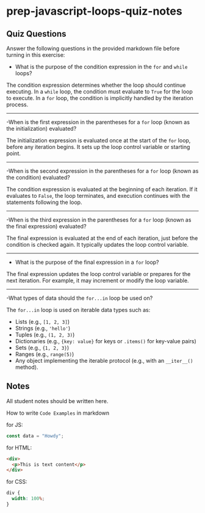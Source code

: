 # prep-javascript-loops-quiz-notes

## Quiz Questions

Answer the following questions in the provided markdown file before turning in this exercise:

- What is the purpose of the condition expression in the `for` and `while` loops?

The condition expression determines whether the loop should continue executing. In a `while` loop, the condition must evaluate to `True` for the loop to execute. In a `for` loop, the condition is implicitly handled by the iteration process.

---

-When is the first expression in the parentheses for a `for` loop (known as the initialization) evaluated?

The initialization expression is evaluated once at the start of the `for` loop, before any iteration begins. It sets up the loop control variable or starting point.

---

-When is the second expression in the parentheses for a `for` loop (known as the condition) evaluated?

The condition expression is evaluated at the beginning of each iteration. If it evaluates to `False`, the loop terminates, and execution continues with the statements following the loop.

---

-When is the third expression in the parentheses for a `for` loop (known as the final expression) evaluated?

The final expression is evaluated at the end of each iteration, just before the condition is checked again. It typically updates the loop control variable.

---

- What is the purpose of the final expression in a `for` loop?

The final expression updates the loop control variable or prepares for the next iteration. For example, it may increment or modify the loop variable.

---

-What types of data should the `for...in` loop be used on?

The `for...in` loop is used on iterable data types such as:

- Lists (e.g., `[1, 2, 3]`)
- Strings (e.g., `'hello'`)
- Tuples (e.g., `(1, 2, 3)`)
- Dictionaries (e.g., `{key: value}` for keys or `.items()` for key-value pairs)
- Sets (e.g., `{1, 2, 3}`)
- Ranges (e.g., `range(5)`)
- Any object implementing the iterable protocol (e.g., with an `__iter__()` method).

## Notes

All student notes should be written here.

How to write `Code Examples` in markdown

for JS:

```javascript
const data = "Howdy";
```

for HTML:

```html
<div>
  <p>This is text content</p>
</div>
```

for CSS:

```css
div {
  width: 100%;
}
```
